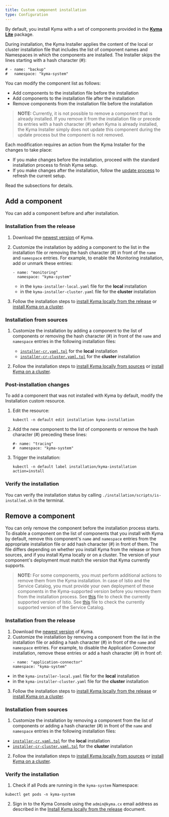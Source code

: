```yaml
---
title: Custom component installation
type: Configuration
---
```


By default, you install Kyma with a set of components provided in the [**Kyma Lite**](#installation-overview) package.

During installation, the Kyma Installer applies the content of the local or cluster installation file that includes the list of component names and Namespaces in which the components are installed. The Installer skips the lines starting with a hash character (#):

```
# - name: "backup"
#   namespace: "kyma-system"
```

You can modify the component list as follows:

- Add components to the installation file before the installation
- Add components to the installation file after the installation
- Remove components from the installation file before the installation

>**NOTE:** Currently, it is not possible to remove a component that is already installed. If you remove it from the installation file or precede its entries with a hash character (#) when Kyma is already installed, the Kyma Installer simply does not update this component during the update process but the component is not removed.

Each modification requires an action from the Kyma Installer for the changes to take place:
- If you make changes before the installation, proceed with the standard installation process to finish Kyma setup.
- If you make changes after the installation, follow the [update process](#installation-update-kyma) to refresh the current setup.

Read the subsections for details.

## Add a component

You can add a component before and after installation.

### Installation from the release

1. Download the [newest version](https://github.com/kyma-project/kyma/releases) of Kyma.

2. Customize the installation by adding a component to the list in the installation file or removing the hash character (#) in front of the `name` and `namespace` entries. For example, to enable the Monitoring installation, add or unmark these entries:

    ```
    - name: "monitoring"
      namespace: "kyma-system"
    ```

    * in the `kyma-installer-local.yaml` file for the **local** installation
    * in the `kyma-installer-cluster.yaml` file for the **cluster** installation

3. Follow the installation steps to [install Kyma locally from the release](#installation-install-kyma-locally) or [install Kyma on a cluster](#installation-install-kyma-on-a-cluster).

### Installation from sources

1. Customize the installation by adding a component to the list of components or removing the hash character (#) in front of the `name` and `namespace` entries in the following installation files:

   * [`installer-cr.yaml.tpl`](https://github.com/kyma-project/kyma/blob/master/installation/resources/installer-cr.yaml.tpl) for the **local** installation
   *  [`installer-cr-cluster.yaml.tpl`](https://github.com/kyma-project/kyma/blob/master/installation/resources/installer-cr-cluster.yaml.tpl) for the **cluster** installation

2. Follow the installation steps to [install Kyma locally from sources](#installation-install-kyma-locally) or [install Kyma on a cluster](#installation-install-kyma-on-a-cluster).

### Post-installation changes

To add a component that was not installed with Kyma by default, modify the Installation custom resource.

1. Edit the resource:
    ```
    kubectl -n default edit installation kyma-installation
    ```
2. Add the new component to the list of components or remove the hash character (#) preceding these lines:
    ```
    #- name: "tracing"
    #  namespace: "kyma-system"
    ```
3. Trigger the installation:

   ```
   kubectl -n default label installation/kyma-installation action=install
   ```

### Verify the installation

You can verify the installation status by calling `./installation/scripts/is-installed.sh` in the terminal.

## Remove a component

You can only remove the component before the installation process starts. To disable a component on the list of components that you install with Kyma by default, remove this component's `name` and `namespace` entries from the appropriate installation file or add hash character (#) in front of them. The file differs depending on whether you install Kyma from the release or from sources, and if you install Kyma locally or on a cluster. The version of your component's deployment must match the version that Kyma currently supports.

>**NOTE:** For some components, you must perform additional actions to remove them from the Kyma installation. In case of Istio and the Service Catalog, you must provide your own deployment of these components in the Kyma-supported version before you remove them from the installation process. See [this](https://github.com/kyma-project/kyma/blob/master/resources/istio-kyma-patch/templates/job.yaml#L25) file to check the currently supported version of Istio. See [this](https://github.com/kyma-project/kyma/blob/master/resources/service-catalog/charts/catalog/values.yaml#L3) file to check the currently supported version of the Service Catalog.

### Installation from the release

1. Download the [newest version](https://github.com/kyma-project/kyma/releases) of Kyma.
2. Customize the installation by removing a component from the list in the installation file or adding a hash character (#) in front of the `name` and `namespace` entries. For example, to disable the Application Connector installation, remove these entries or add a hash character (#) in front of:
    ```
    - name: "application-connector"
    namespace: "kyma-system"
    ```
  * in the `kyma-installer-local.yaml` file for the **local** installation
  * in the `kyma-installer-cluster.yaml` file for the **cluster** installation

3. Follow the installation steps to [install Kyma locally from the release](#installation-install-kyma-locally) or [install Kyma on a cluster](#installation-install-kyma-on-a-cluster).

### Installation from sources

1. Customize the installation by removing a component from the list of components or adding a hash character (#) in front of the `name` and `namespace` entries in the following installation files:
  * [`installer-cr.yaml.tpl`](https://github.com/kyma-project/kyma/blob/master/installation/resources/installer-cr.yaml.tpl) for the **local** installation
  *  [`installer-cr-cluster.yaml.tpl`](https://github.com/kyma-project/kyma/blob/master/installation/resources/installer-cr-cluster.yaml.tpl) for the **cluster** installation

2. Follow the installation steps to [install Kyma locally from sources](#installation-install-kyma-locally) or [install Kyma on a cluster](#installation-install-kyma-on-a-cluster).

### Verify the installation

1. Check if all Pods are running in the `kyma-system` Namespace:
  ```
  kubectl get pods -n kyma-system
  ```
2. Sign in to the Kyma Console using the `admin@kyma.cx` email address as described in the [Install Kyma locally from the release](#installation-install-kyma-locally) document.
